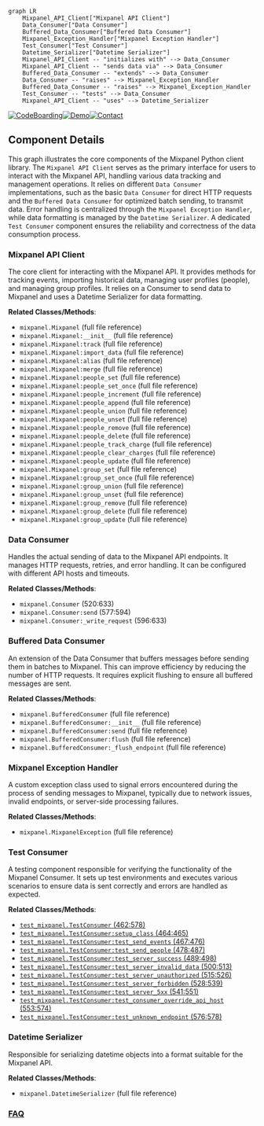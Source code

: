 ```mermaid
graph LR
    Mixpanel_API_Client["Mixpanel API Client"]
    Data_Consumer["Data Consumer"]
    Buffered_Data_Consumer["Buffered Data Consumer"]
    Mixpanel_Exception_Handler["Mixpanel Exception Handler"]
    Test_Consumer["Test Consumer"]
    Datetime_Serializer["Datetime Serializer"]
    Mixpanel_API_Client -- "initializes with" --> Data_Consumer
    Mixpanel_API_Client -- "sends data via" --> Data_Consumer
    Buffered_Data_Consumer -- "extends" --> Data_Consumer
    Data_Consumer -- "raises" --> Mixpanel_Exception_Handler
    Buffered_Data_Consumer -- "raises" --> Mixpanel_Exception_Handler
    Test_Consumer -- "tests" --> Data_Consumer
    Mixpanel_API_Client -- "uses" --> Datetime_Serializer
```
[![CodeBoarding](https://img.shields.io/badge/Generated%20by-CodeBoarding-9cf?style=flat-square)](https://github.com/CodeBoarding/GeneratedOnBoardings)[![Demo](https://img.shields.io/badge/Try%20our-Demo-blue?style=flat-square)](https://www.codeboarding.org/demo)[![Contact](https://img.shields.io/badge/Contact%20us%20-%20contact@codeboarding.org-lightgrey?style=flat-square)](mailto:contact@codeboarding.org)

## Component Details

This graph illustrates the core components of the Mixpanel Python client library. The `Mixpanel API Client` serves as the primary interface for users to interact with the Mixpanel API, handling various data tracking and management operations. It relies on different `Data Consumer` implementations, such as the basic `Data Consumer` for direct HTTP requests and the `Buffered Data Consumer` for optimized batch sending, to transmit data. Error handling is centralized through the `Mixpanel Exception Handler`, while data formatting is managed by the `Datetime Serializer`. A dedicated `Test Consumer` component ensures the reliability and correctness of the data consumption process.

### Mixpanel API Client
The core client for interacting with the Mixpanel API. It provides methods for tracking events, importing historical data, managing user profiles (people), and managing group profiles. It relies on a Consumer to send data to Mixpanel and uses a Datetime Serializer for data formatting.


**Related Classes/Methods**:

- `mixpanel.Mixpanel` (full file reference)
- `mixpanel.Mixpanel:__init__` (full file reference)
- `mixpanel.Mixpanel:track` (full file reference)
- `mixpanel.Mixpanel:import_data` (full file reference)
- `mixpanel.Mixpanel:alias` (full file reference)
- `mixpanel.Mixpanel:merge` (full file reference)
- `mixpanel.Mixpanel:people_set` (full file reference)
- `mixpanel.Mixpanel:people_set_once` (full file reference)
- `mixpanel.Mixpanel:people_increment` (full file reference)
- `mixpanel.Mixpanel:people_append` (full file reference)
- `mixpanel.Mixpanel:people_union` (full file reference)
- `mixpanel.Mixpanel:people_unset` (full file reference)
- `mixpanel.Mixpanel:people_remove` (full file reference)
- `mixpanel.Mixpanel:people_delete` (full file reference)
- `mixpanel.Mixpanel:people_track_charge` (full file reference)
- `mixpanel.Mixpanel:people_clear_charges` (full file reference)
- `mixpanel.Mixpanel:people_update` (full file reference)
- `mixpanel.Mixpanel:group_set` (full file reference)
- `mixpanel.Mixpanel:group_set_once` (full file reference)
- `mixpanel.Mixpanel:group_union` (full file reference)
- `mixpanel.Mixpanel:group_unset` (full file reference)
- `mixpanel.Mixpanel:group_remove` (full file reference)
- `mixpanel.Mixpanel:group_delete` (full file reference)
- `mixpanel.Mixpanel:group_update` (full file reference)


### Data Consumer
Handles the actual sending of data to the Mixpanel API endpoints. It manages HTTP requests, retries, and error handling. It can be configured with different API hosts and timeouts.


**Related Classes/Methods**:

- `mixpanel.Consumer` (520:633)
- `mixpanel.Consumer:send` (577:594)
- `mixpanel.Consumer:_write_request` (596:633)


### Buffered Data Consumer
An extension of the Data Consumer that buffers messages before sending them in batches to Mixpanel. This can improve efficiency by reducing the number of HTTP requests. It requires explicit flushing to ensure all buffered messages are sent.


**Related Classes/Methods**:

- `mixpanel.BufferedConsumer` (full file reference)
- `mixpanel.BufferedConsumer:__init__` (full file reference)
- `mixpanel.BufferedConsumer:send` (full file reference)
- `mixpanel.BufferedConsumer:flush` (full file reference)
- `mixpanel.BufferedConsumer:_flush_endpoint` (full file reference)


### Mixpanel Exception Handler
A custom exception class used to signal errors encountered during the process of sending messages to Mixpanel, typically due to network issues, invalid endpoints, or server-side processing failures.


**Related Classes/Methods**:

- `mixpanel.MixpanelException` (full file reference)


### Test Consumer
A testing component responsible for verifying the functionality of the Mixpanel Consumer. It sets up test environments and executes various scenarios to ensure data is sent correctly and errors are handled as expected.


**Related Classes/Methods**:

- <a href="https://github.com/mixpanel/mixpanel-python/blob/master/test_mixpanel.py#L462-L578" target="_blank" rel="noopener noreferrer">`test_mixpanel.TestConsumer` (462:578)</a>
- <a href="https://github.com/mixpanel/mixpanel-python/blob/master/test_mixpanel.py#L464-L465" target="_blank" rel="noopener noreferrer">`test_mixpanel.TestConsumer:setup_class` (464:465)</a>
- <a href="https://github.com/mixpanel/mixpanel-python/blob/master/test_mixpanel.py#L467-L476" target="_blank" rel="noopener noreferrer">`test_mixpanel.TestConsumer:test_send_events` (467:476)</a>
- <a href="https://github.com/mixpanel/mixpanel-python/blob/master/test_mixpanel.py#L478-L487" target="_blank" rel="noopener noreferrer">`test_mixpanel.TestConsumer:test_send_people` (478:487)</a>
- <a href="https://github.com/mixpanel/mixpanel-python/blob/master/test_mixpanel.py#L489-L498" target="_blank" rel="noopener noreferrer">`test_mixpanel.TestConsumer:test_server_success` (489:498)</a>
- <a href="https://github.com/mixpanel/mixpanel-python/blob/master/test_mixpanel.py#L500-L513" target="_blank" rel="noopener noreferrer">`test_mixpanel.TestConsumer:test_server_invalid_data` (500:513)</a>
- <a href="https://github.com/mixpanel/mixpanel-python/blob/master/test_mixpanel.py#L515-L526" target="_blank" rel="noopener noreferrer">`test_mixpanel.TestConsumer:test_server_unauthorized` (515:526)</a>
- <a href="https://github.com/mixpanel/mixpanel-python/blob/master/test_mixpanel.py#L528-L539" target="_blank" rel="noopener noreferrer">`test_mixpanel.TestConsumer:test_server_forbidden` (528:539)</a>
- <a href="https://github.com/mixpanel/mixpanel-python/blob/master/test_mixpanel.py#L541-L551" target="_blank" rel="noopener noreferrer">`test_mixpanel.TestConsumer:test_server_5xx` (541:551)</a>
- <a href="https://github.com/mixpanel/mixpanel-python/blob/master/test_mixpanel.py#L553-L574" target="_blank" rel="noopener noreferrer">`test_mixpanel.TestConsumer:test_consumer_override_api_host` (553:574)</a>
- <a href="https://github.com/mixpanel/mixpanel-python/blob/master/test_mixpanel.py#L576-L578" target="_blank" rel="noopener noreferrer">`test_mixpanel.TestConsumer:test_unknown_endpoint` (576:578)</a>


### Datetime Serializer
Responsible for serializing datetime objects into a format suitable for the Mixpanel API.


**Related Classes/Methods**:

- `mixpanel.DatetimeSerializer` (full file reference)




### [FAQ](https://github.com/CodeBoarding/GeneratedOnBoardings/tree/main?tab=readme-ov-file#faq)
